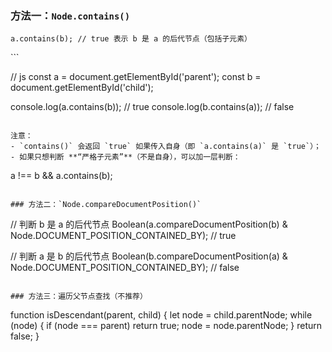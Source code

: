 ### 方法一：`Node.contains()`

```
a.contains(b); // true 表示 b 是 a 的后代节点（包括子元素）
```

<div id="parent">
  <span id="child"></span>
</div>
<div id="parent">
  <span id="child"></span>
</div>
```
<div id="parent">
  <span id="child"></span>
</div>

// js
const a = document.getElementById('parent');
const b = document.getElementById('child');

console.log(a.contains(b)); // true
console.log(b.contains(a)); // false
```

注意：
- `contains()` 会返回 `true` 如果传入自身（即 `a.contains(a)` 是 `true`）；
- 如果只想判断 **“严格子元素”**（不是自身），可以加一层判断：

```
a !== b && a.contains(b);
```

### 方法二：`Node.compareDocumentPosition()`

```
// 判断 b 是 a 的后代节点
Boolean(a.compareDocumentPosition(b) & Node.DOCUMENT_POSITION_CONTAINED_BY); // true

// 判断 a 是 b 的后代节点
Boolean(b.compareDocumentPosition(a) & Node.DOCUMENT_POSITION_CONTAINED_BY); // false
```

### 方法三：遍历父节点查找（不推荐）

```
function isDescendant(parent, child) {
  let node = child.parentNode;
  while (node) {
    if (node === parent) return true;
    node = node.parentNode;
  }
  return false;
}
```
